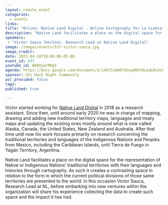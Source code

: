```yaml
---
layout: remote_event
categories:
  - events
links: 
title: "Online: Native Land Digital - Online Cartography for La LLakta"
description: "Native Land facilitates a place on the digital space for the representation of Native or Indigenous Nations’ traditional territories with their languages and histories through cartography. As such it creates a contrasting space in relation to the form in which the current political divisions of those same territories are presented to the world. In this occasion Victor Sauca, Research Lead at NL, before embarking into new ventures within the organization will share his experience collecting the data to create such space and the impact it has had."
speakers:
 - "Victor Sauca (he/him), Research Lead at Native Land Digital"
image: /images/events/537-victor-sauca.jpg
image_credit:
date: 2023-04-18T19:00:00-05:00
event_id: 537
youtube_id: NA8UyqrM0gI
agenda: https://docs.google.com/document/d/14GtScQm0l6GyqdNht0LpqG8LmcEF7i3COjNJ06PaTj8/edit#
sponsor: Chi Hack Night Community
asl_provided: false
tags: 
published: true

---
```

Victor started working for [Native Land Digital](https://native-land.ca/) in 2018 as a research assistant. Since then, until around early 2020 he was in charge of mapping, drawing and adding new traditional territory maps, languages and treaty maps and updating the existing ones mostly around what is now called Alaska, Canada, the United States, New Zealand and Australia. After that time until now his work focuses primarily on research concerning the traditional territories and languages of the Indigenous Nations and Peoples from Mexico, including the Caribbean Islands, until Tierra de Fuego in Yagán Territory, Argentina.

Native Land facilitates a place on the digital space for the representation of Native or Indigenous Nations’ traditional territories with their languages and histories through cartography. As such it creates a contrasting space in relation to the form in which the current political divisions of those same territories are presented to the world. In this occasion Victor Sauca, Research Lead at NL, before embarking into new ventures within the organization will share his experience collecting the data to create such space and the impact it has had.